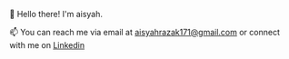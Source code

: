 👋 Hello there! I'm aisyah.


📫 You can reach me via email at [aisyahrazak171@gmail.com](aisyahrazak171@gmail.com) or connect with me on [Linkedin](https://www.linkedin.com/in/aisyahh-razak/)

<!--
**aisyahrzk/aisyahrzk** is a ✨ _special_ ✨ repository because its `README.md` (this file) appears on your GitHub profile.

Here are some ideas to get you started:

- 🔭 I’m currently working on ...
- 🌱 I’m currently learning ...
- 👯 I’m looking to collaborate on ...
- 🤔 I’m looking for help with ...
- 💬 Ask me about ...
- 📫 How to reach me: ...
- 😄 Pronouns: ...
- ⚡ Fun fact: ...
-->
